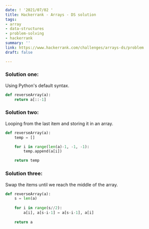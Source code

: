 ```yaml
---
date: ! '2021/07/02 '
title: Hackerrank - Arrays - DS solution
tags:
- array
- data-structures
- problem-solving
- hackerrank
summary: ''
link: https://www.hackerrank.com/challenges/arrays-ds/problem
draft: false

---
```

### Solution one:

Using Python's default syntax.

```python
def reverseArray(a):
    return a[::-1]
```

### Solution two:

Looping from the last item and storing it in an array.

```python
def reverseArray(a):
    temp = []

    for i in range(len(a)-1, -1, -1):
        temp.append(a[i])

    return temp
```

### Solution three:

Swap the items until we reach the middle of the array.

```python
def reverseArray(a):
    s = len(a)
    
    for i in range(s//2):
        a[i], a[s-i-1] = a[s-i-1], a[i]
    
    return a
```